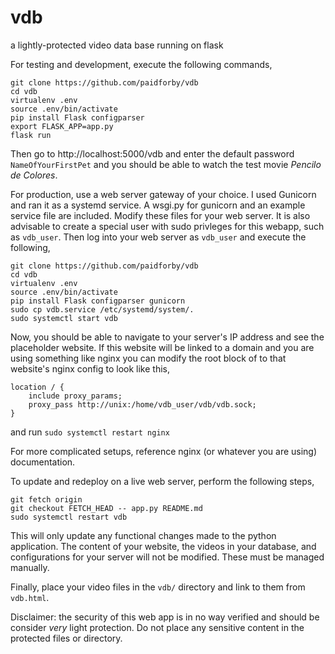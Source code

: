 # vdb  
a lightly-protected video data base running on flask  

For testing and development, execute the following commands,  
```
git clone https://github.com/paidforby/vdb
cd vdb
virtualenv .env
source .env/bin/activate
pip install Flask configparser
export FLASK_APP=app.py
flask run
```
Then go to http://localhost:5000/vdb and enter the default password `NameOfYourFirstPet` and you should be able to watch the test movie *Pencilo de Colores*.  

For production, use a web server gateway of your choice. I used Gunicorn and ran it as a systemd service. A wsgi.py for gunicorn and an example service file are included. Modify these files for your web server. It is also advisable to create a special user with sudo privleges for this webapp, such as `vdb_user`. Then log into your web server as `vdb_user` and execute the following,  
```
git clone https://github.com/paidforby/vdb
cd vdb
virtualenv .env
source .env/bin/activate
pip install Flask configparser gunicorn
sudo cp vdb.service /etc/systemd/system/.
sudo systemctl start vdb
```
Now, you should be able to navigate to your server's IP address and see the placeholder website. If this website will be linked to a domain and you are using something like nginx you can modify the root block of to that website's nginx config to look like this,
```
location / {
    include proxy_params;
    proxy_pass http://unix:/home/vdb_user/vdb/vdb.sock;
}
```
and run `sudo systemctl restart nginx`  

For more complicated setups, reference nginx (or whatever you are using) documentation.  

To update and redeploy on a live web server, perform the following steps,
```
git fetch origin 
git checkout FETCH_HEAD -- app.py README.md
sudo systemctl restart vdb
```
This will only update any functional changes made to the python application. The content of your website, the videos in your database, and configurations for your server will not be modified. These must be managed manually.  

Finally, place your video files in the `vdb/` directory and link to them from `vdb.html`.  

Disclaimer: the security of this web app is in no way verified and should be consider *very* light protection. Do not place any sensitive content in the protected files or directory.  
